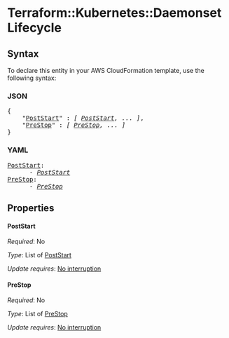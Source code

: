 # Terraform::Kubernetes::Daemonset Lifecycle

## Syntax

To declare this entity in your AWS CloudFormation template, use the following syntax:

### JSON

<pre>
{
    "<a href="#poststart" title="PostStart">PostStart</a>" : <i>[ <a href="lifecycle-poststart.md">PostStart</a>, ... ]</i>,
    "<a href="#prestop" title="PreStop">PreStop</a>" : <i>[ <a href="lifecycle-prestop.md">PreStop</a>, ... ]</i>
}
</pre>

### YAML

<pre>
<a href="#poststart" title="PostStart">PostStart</a>: <i>
      - <a href="lifecycle-poststart.md">PostStart</a></i>
<a href="#prestop" title="PreStop">PreStop</a>: <i>
      - <a href="lifecycle-prestop.md">PreStop</a></i>
</pre>

## Properties

#### PostStart

_Required_: No

_Type_: List of <a href="lifecycle-poststart.md">PostStart</a>

_Update requires_: [No interruption](https://docs.aws.amazon.com/AWSCloudFormation/latest/UserGuide/using-cfn-updating-stacks-update-behaviors.html#update-no-interrupt)

#### PreStop

_Required_: No

_Type_: List of <a href="lifecycle-prestop.md">PreStop</a>

_Update requires_: [No interruption](https://docs.aws.amazon.com/AWSCloudFormation/latest/UserGuide/using-cfn-updating-stacks-update-behaviors.html#update-no-interrupt)

